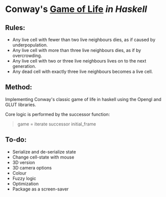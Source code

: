 # Conway's [Game of Life](http://en.wikipedia.org/wiki/Conway's_Game_of_Life) _in Haskell_

## Rules:

* Any live cell with fewer than two live neighbours dies, as if caused by underpopulation.
* Any live cell with more than three live neighbours dies, as if by overcrowding.
* Any live cell with two or three live neighbours lives on to the next generation.
* Any dead cell with exactly three live neighbours becomes a live cell.

## Method:

Implementing Conway's classic game of life in haskell using the Opengl and GLUT libraries.

Core logic is performed by the successor function:

> game = iterate successor initial_frame

## To-do:

* Serialize and de-serialize state
* Change cell-state with mouse
* 3D version
* 3D camera options
* Colour
* Fuzzy logic
* Optimization
* Package as a screen-saver
